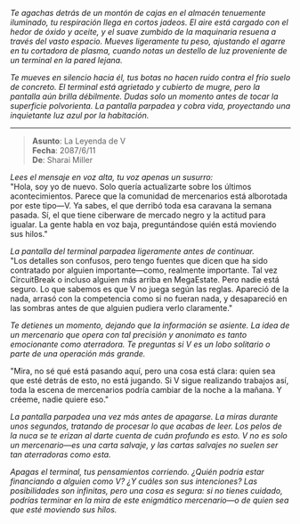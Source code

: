 _Te agachas detrás de un montón de cajas en el almacén tenuemente iluminado, tu respiración llega en cortos jadeos. El aire está cargado con el hedor de óxido y aceite, y el suave zumbido de la maquinaria resuena a través del vasto espacio. Mueves ligeramente tu peso, ajustando el agarre en tu cortadora de plasma, cuando notas un destello de luz proveniente de un terminal en la pared lejana._

_Te mueves en silencio hacia él, tus botas no hacen ruido contra el frío suelo de concreto. El terminal está agrietado y cubierto de mugre, pero la pantalla aún brilla débilmente. Dudas solo un momento antes de tocar la superficie polvorienta. La pantalla parpadea y cobra vida, proyectando una inquietante luz azul por la habitación._

---

> **Asunto**: La Leyenda de V  
> **Fecha**: 2087/6/11  
> **De**: Sharai Miller

_Lees el mensaje en voz alta, tu voz apenas un susurro:_  
"Hola, soy yo de nuevo. Solo quería actualizarte sobre los últimos acontecimientos. Parece que la comunidad de mercenarios está alborotada por este tipo—V. Ya sabes, el que derribó toda esa caravana la semana pasada. Sí, el que tiene ciberware de mercado negro y la actitud para igualar. La gente habla en voz baja, preguntándose quién está moviendo sus hilos."

_La pantalla del terminal parpadea ligeramente antes de continuar._  
"Los detalles son confusos, pero tengo fuentes que dicen que ha sido contratado por alguien importante—como, realmente importante. Tal vez CircuitBreak o incluso alguien más arriba en MegaEstate. Pero nadie está seguro. Lo que sabemos es que V no juega según las reglas. Apareció de la nada, arrasó con la competencia como si no fueran nada, y desapareció en las sombras antes de que alguien pudiera verlo claramente."

_Te detienes un momento, dejando que la información se asiente. La idea de un mercenario que opera con tal precisión y anonimato es tanto emocionante como aterradora. Te preguntas si V es un lobo solitario o parte de una operación más grande._

"Mira, no sé qué está pasando aquí, pero una cosa está clara: quien sea que esté detrás de esto, no está jugando. Si V sigue realizando trabajos así, toda la escena de mercenarios podría cambiar de la noche a la mañana. Y créeme, nadie quiere eso."

_La pantalla parpadea una vez más antes de apagarse. La miras durante unos segundos, tratando de procesar lo que acabas de leer. Los pelos de la nuca se te erizan al darte cuenta de cuán profundo es esto. V no es solo un mercenario—es una carta salvaje, y las cartas salvajes no suelen ser tan aterradoras como esta._

_Apagas el terminal, tus pensamientos corriendo. ¿Quién podría estar financiando a alguien como V? ¿Y cuáles son sus intenciones? Las posibilidades son infinitas, pero una cosa es segura: si no tienes cuidado, podrías terminar en la mira de este enigmático mercenario—o de quien sea que esté moviendo sus hilos._

